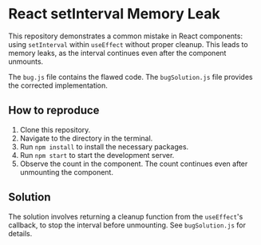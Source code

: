 # React setInterval Memory Leak

This repository demonstrates a common mistake in React components: using `setInterval` within `useEffect` without proper cleanup. This leads to memory leaks, as the interval continues even after the component unmounts.

The `bug.js` file contains the flawed code. The `bugSolution.js` file provides the corrected implementation.

## How to reproduce

1. Clone this repository.
2. Navigate to the directory in the terminal.
3. Run `npm install` to install the necessary packages.
4. Run `npm start` to start the development server.
5. Observe the count in the component. The count continues even after unmounting the component.

## Solution

The solution involves returning a cleanup function from the `useEffect`'s callback, to stop the interval before unmounting. See `bugSolution.js` for details.